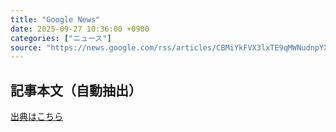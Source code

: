 ```yaml
---
title: "Google News"
date: 2025-09-27 10:36:00 +0900
categories: ["ニュース"]
source: "https://news.google.com/rss/articles/CBMiYkFVX3lxTE9qMWNudnpYX3JPa0NCUkkwVDVjUldnajE0WE9DU3ZfYS1SRFhaODlWVkNXWW04WXRpTjZMLW9oN211NXdNNUtsVDV4QWdINkJnSG1oYm15UDhSejlsWXNoVGpB?oc=5"
---
```


## 記事本文（自動抽出）
<body class="y0K44d EA71Tc" id="readabilityBody"></body>

[出典はこちら](https://news.google.com/rss/articles/CBMiYkFVX3lxTE9qMWNudnpYX3JPa0NCUkkwVDVjUldnajE0WE9DU3ZfYS1SRFhaODlWVkNXWW04WXRpTjZMLW9oN211NXdNNUtsVDV4QWdINkJnSG1oYm15UDhSejlsWXNoVGpB?oc=5)
